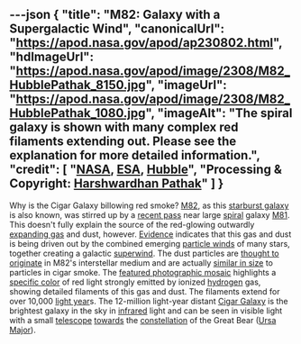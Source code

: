 ---json
{
  "title": "M82: Galaxy with a Supergalactic Wind",
  "canonicalUrl": "https://apod.nasa.gov/apod/ap230802.html",
  "hdImageUrl": "https://apod.nasa.gov/apod/image/2308/M82_HubblePathak_8150.jpg",
  "imageUrl": "https://apod.nasa.gov/apod/image/2308/M82_HubblePathak_1080.jpg",
  "imageAlt": "The spiral galaxy is shown with many complex red filaments extending out. Please see the explanation for more detailed information.",
  "credit": [
    "[NASA](https://www.nasa.gov/), [ESA](https://www.esa.int/), [Hubble](https://www.nasa.gov/mission_pages/hubble/story/index.html)",
    "Processing & Copyright: [Harshwardhan Pathak](https://www.instagram.com/mr.cosmic.wanderer/)"
  ]
}
---

Why is the Cigar Galaxy billowing red smoke? [M82](https://en.wikipedia.org/wiki/Messier_82), as this [starburst galaxy](https://en.wikipedia.org/wiki/Starburst_galaxy) is also known, was stirred up by a [recent pass](https://apod.nasa.gov/apod/ap160203.html) near large [spiral](https://apod.nasa.gov/apod/spiral_galaxies.html) galaxy [M81](https://apod.nasa.gov/apod/ap210312.html). This doesn't fully explain the source of the red-glowing outwardly [expanding gas](https://youtu.be/WOLUDpYhzp0?t=34) and dust, however. [Evidence](https://ui.adsabs.harvard.edu/abs/1999ApJ...523..575L/abstract) indicates that this gas and dust is being driven out by the combined emerging [particle winds](https://science.nasa.gov/science-news/news-articles/effects-of-the-solar-wind) of many stars, together creating a galactic [superwind](http://ned.ipac.caltech.edu/level5/March01/Heckman/frames.html). The dust particles are [thought to originate](https://ui.adsabs.harvard.edu/abs/2019PASJ...71...87Y/abstract) in M82's interstellar medium and are actually [similar in size](https://www.jstor.org/stable/26058972) to particles in cigar smoke. The [featured photographic mosaic](https://www.instagram.com/p/CvIxl-4SVbs/) highlights a [specific color](https://en.wikipedia.org/wiki/H-alpha) of red light strongly emitted by ionized [hydrogen](https://en.wikipedia.org/wiki/Hydrogen) gas, showing detailed filaments of this gas and dust. The filaments extend for over 10,000 [light year](https://spaceplace.nasa.gov/light-year/)s. The 12-million light-year distant [Cigar Galaxy](https://apod.nasa.gov/apod/ap040601.html) is the brightest galaxy in the sky in [infrared](https://coolcosmos.ipac.caltech.edu/page/what_is_infrared) light and can be seen in visible light with a small [telescope](https://www.howstuffworks.com/telescope.htm) [towards](https://apod.nasa.gov/apod/ap110624.html) the [constellation](https://spaceplace.nasa.gov/constellations/) of the Great Bear ([Ursa Major](https://en.wikipedia.org/wiki/Ursa_Major)).
